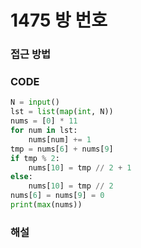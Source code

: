 # 1475 방 번호



### 접근 방법



### CODE

```python
N = input()
lst = list(map(int, N))
nums = [0] * 11
for num in lst:
    nums[num] += 1
tmp = nums[6] + nums[9]
if tmp % 2:
    nums[10] = tmp // 2 + 1
else:
    nums[10] = tmp // 2
nums[6] = nums[9] = 0
print(max(nums))
```



### 해설

